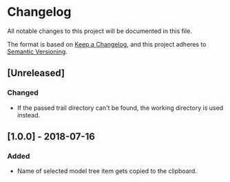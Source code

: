 # Changelog
All notable changes to this project will be documented in this file.

The format is based on [Keep a Changelog](https://keepachangelog.com/en/1.0.0/),
and this project adheres to [Semantic Versioning](https://semver.org/spec/v2.0.0.html).

## [Unreleased]
### Changed
- If the passed trail directory can't be found, the working directory is used instead.

## [1.0.0] - 2018-07-16
### Added
- Name of selected model tree item gets copied to the clipboard.
